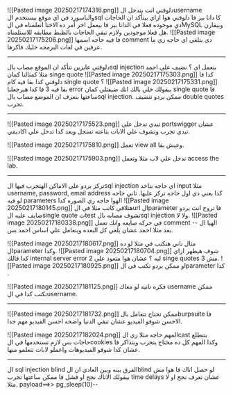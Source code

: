 ![[Pasted image 20250217174316.png]]
دلوقتي انت بتدخل الusername والباسورد في اي موقع بيستخدم الsql كا داتا بيز فا دلوقتي هوا ازاي بيتأكد ان الحاجات دي موجوده فعلا في الداتا بيز فا بيعمل اخر أمر ده الاحنا اتعلمناه في الMySQL وبيقارن هل فعلا موجودين ولازم تبقي الحاجات بالظبط مطابقه للاستلمناه.
![[Pasted image 20250217175206.png]]
فا فيه حاجه اسمها comment دي بتلغي اي حاجه زي ما عرفين في لغات البرمجه خليك فاكرها.

--------------------------------------------------------------------------------
دلوقتي عايزين نتأكد ان الموقع مصاب بالsql injection بنعمل اي ؟
نضيف علي احمد مثلا كمثالنا كمان singe quote ![[Pasted image 20250217175303.png]]
كدا فا دلوقتي كدا بقا فيه كام single quote ؟
![[Pasted image 20250217175331.png]]
بقا فيه 3 فا كدا هيرجعلنا error بيقولك خلي بالك انك ضيفتلي كمان single quote فا ساعتها بنعرف ان الموضع مصاب بالsql injection.
ممكن بردو تتضيف double quotes تجرب.

--------------------------------------------------------------------------------
![[Pasted image 20250217175523.png]]
تبدي تدخل علي portswigger عشان تبدي تجرب وتشوف علي الابات بتاعته تسجل وبعد كدا تدخل علي اكاديمي.

![[Pasted image 20250217175810.png]]
تعمل view all وعيش بقا.

![[Pasted image 20250217175903.png]]
تدخل علي لاب مثلا وتعمل access the lab.


--------------------------------------------------------------------------------
تركز بردو علي الاماكن الهتجرب فيها الsql injection اي حاجه بتاخد input مثلا username, password, email address 
كدا يعني دي اول حاجه تركز عليها.
تاني حاجه لو فيه parameters الهوا حاجه زي الصوره كدا 
![[Pasted image 20250217180145.png]]
هتلاقي كاتب مثلا في الurl الparameter فا تروح انت بردو ضايف عليه الsingle quote تtest تشوف مصابه بالsql injection ولا لا.
![[Pasted image 20250217180338.png]]
في حركه صايعه وانك تعمل comment الهيا ال -- بعد مثلا احمد عشان يلغي كل البعده ويتعامل علي اساس احمد بس.

![[Pasted image 20250217180617.png]]
مثال تاني هتكتب في مثلا لو ده الparameter وكدا.
![[Pasted image 20250217180704.png]]
شوف هيظهر ازاي كدا قالك internal server error ليه ؟ عشان هوا متعود علي 2 singe quotes مش 3.
![[Pasted image 20250217180925.png]]
او ممكن بردو تكتب في الparameter كدا .


![[Pasted image 20250217181125.png]]
فكره تانيه لو معاك username ممكن تكتب كدا في الusername.

--------------------------------------------------------------------------------
![[Pasted image 20250217181732.png]]
ممكن تحتاج تتعامل بالburpsuite فا الاحسن شوفو الفيديو عشان تبقي الدنيا واضحه احسن الفيديو مهم جدا.

![[Pasted image 20250217182024.png]]
المهم حاجه مثلا زي الcast بتتطلع حاجات بس لازم تستخدمها في الcookies وكدا المهم كل ده محتاج يتجرب ويتذاكر فا عشان كدا شوفو الفيديوهات واعملو لابات تتعلمو منها.

--------------------------------------------------------------------------
ال sql injection blind 
الفرق بينه وبين العادي ان الblind لو حصل اتاك فا هوا مش بيقولك الاتاك نجح او فشل فا ممكن ساعتها تجرب time delays عشان تعرف نجح او لا مثلا.
payload==>> pg_sleep(10)--


